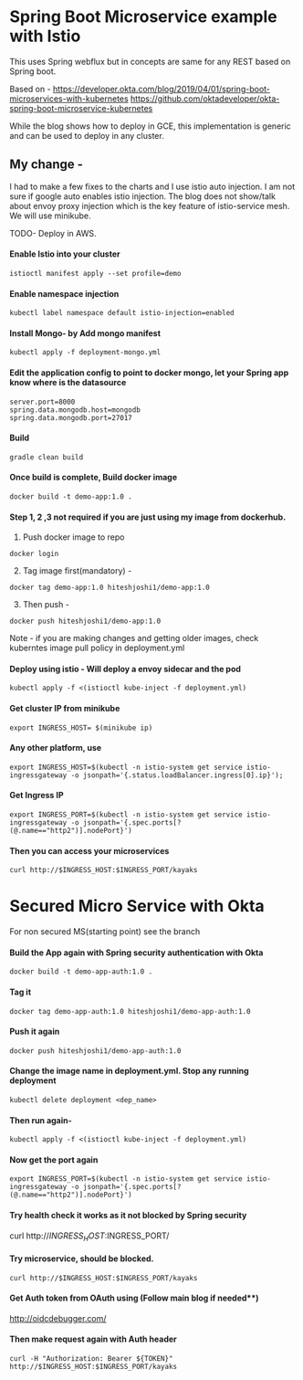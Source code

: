 # Spring Boot Microservice example with Istio

This uses Spring webflux but in concepts are same for any REST based on Spring boot.

Based on -
https://developer.okta.com/blog/2019/04/01/spring-boot-microservices-with-kubernetes
https://github.com/oktadeveloper/okta-spring-boot-microservice-kubernetes

While the blog shows how to deploy in GCE, this implementation is generic and can be used to deploy
in any cluster.

## My change -

I had to make a few fixes to the charts and I use istio auto injection. I am not sure if google auto enables istio injection. The blog does not show/talk about envoy proxy injection which is the key feature of istio-service mesh.
We will use minikube.

TODO- Deploy in AWS.

#### Enable Istio into your cluster

```
istioctl manifest apply --set profile=demo
```

#### Enable namespace injection

```
kubectl label namespace default istio-injection=enabled
```

#### Install Mongo- by Add mongo manifest

```
kubectl apply -f deployment-mongo.yml
```

#### Edit the application config to point to docker mongo, let your Spring app know where is the datasource

```
server.port=8000
spring.data.mongodb.host=mongodb
spring.data.mongodb.port=27017
```

#### Build

```
gradle clean build
```

#### Once build is complete, Build docker image

```
docker build -t demo-app:1.0 .
```

#### Step 1, 2 ,3 not required if you are just using my image from dockerhub.

1. Push docker image to repo

```
docker login
```

2. Tag image first(mandatory) -

```
docker tag demo-app:1.0 hiteshjoshi1/demo-app:1.0
```

3. Then push -

```
docker push hiteshjoshi1/demo-app:1.0
```

Note - if you are making changes and getting older images, check kuberntes image pull policy in deployment.yml

#### Deploy using istio - Will deploy a envoy sidecar and the pod

```
kubectl apply -f <(istioctl kube-inject -f deployment.yml)
```

#### Get cluster IP from minikube

```
export INGRESS_HOST= $(minikube ip)
```

#### Any other platform, use

```
export INGRESS_HOST=$(kubectl -n istio-system get service istio-ingressgateway -o jsonpath='{.status.loadBalancer.ingress[0].ip}');
```

#### Get Ingress IP

```
export INGRESS_PORT=$(kubectl -n istio-system get service istio-ingressgateway -o jsonpath='{.spec.ports[?(@.name=="http2")].nodePort}')
```

#### Then you can access your microservices

```
curl http://$INGRESS_HOST:$INGRESS_PORT/kayaks
```

# Secured Micro Service with Okta

For non secured MS(starting point) see the branch

#### Build the App again with Spring security authentication with Okta

```
docker build -t demo-app-auth:1.0 .
```

#### Tag it

```
docker tag demo-app-auth:1.0 hiteshjoshi1/demo-app-auth:1.0
```

#### Push it again

```
docker push hiteshjoshi1/demo-app-auth:1.0
```

#### Change the image name in deployment.yml. Stop any running deployment

```
kubectl delete deployment <dep_name>
```

#### Then run again-

```
kubectl apply -f <(istioctl kube-inject -f deployment.yml)
```

#### Now get the port again

```
export INGRESS_PORT=$(kubectl -n istio-system get service istio-ingressgateway -o jsonpath='{.spec.ports[?(@.name=="http2")].nodePort}')
```

#### Try health check it works as it not blocked by Spring security

curl http://$INGRESS_HOST:$INGRESS_PORT/

#### Try microservice, should be blocked.

```
curl http://$INGRESS_HOST:$INGRESS_PORT/kayaks
```

#### Get Auth token from OAuth using (Follow main blog if needed\*\*)

http://oidcdebugger.com/

#### Then make request again with Auth header

```
curl -H "Authorization: Bearer ${TOKEN}" http://$INGRESS_HOST:$INGRESS_PORT/kayaks
```
